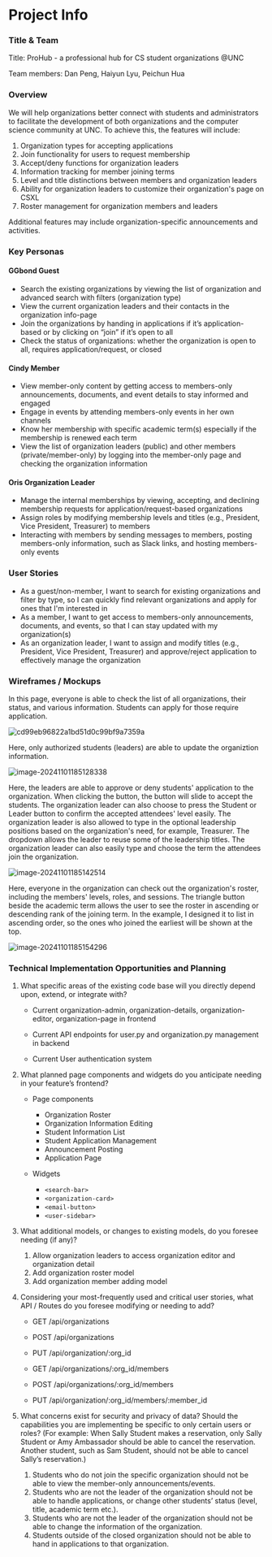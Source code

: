 # Project Info

### Title & Team

Title: ProHub - a professional hub for CS student organizations @UNC

Team members: Dan Peng, Haiyun Lyu, Peichun Hua

### Overview

We will help organizations better connect with students and administrators to facilitate the development of both organizations and the computer science community at UNC. To achieve this, the features will include:

1. Organization types for accepting applications
2. Join functionality for users to request membership
3. Accept/deny functions for organization leaders
4. Information tracking for member joining terms
5. Level and title distinctions between members and organization leaders
6. Ability for organization leaders to customize their organization's page on CSXL
7. Roster management for organization members and leaders

Additional features may include organization-specific announcements and activities.

### Key Personas

#### GGbond Guest

- Search the existing organizations by viewing the list of organization and advanced search with filters (organization type)
- View the current organization leaders and their contacts in the organization info-page
- Join the organizations by handing in applications if it’s application-based or by clicking on “join” if it’s open to all
- Check the status of organizations: whether the organization is open to all, requires application/request, or closed

#### Cindy Member

- View member-only content by getting access to members-only announcements, documents, and event details to stay informed and engaged
- Engage in events by attending members-only events in her own channels
- Know her membership with specific academic term(s) especially if the membership is renewed each term
- View the list of organization leaders (public) and other members (private/member-only) by logging into the member-only page and checking the organization information 

#### Oris Organization Leader

- Manage the internal memberships by viewing, accepting, and declining membership requests for application/request-based organizations
- Assign roles by modifying membership levels and titles (e.g., President, Vice President, Treasurer) to members
- Interacting with members by sending messages to members, posting members-only information, such as Slack links, and hosting members-only events 

### User Stories

- As a guest/non-member, I want to search for existing organizations and filter by type, so I can quickly find relevant organizations and apply for ones that I'm interested in
- As a member, I want to get access to members-only announcements, documents, and events, so that I can stay updated with my organization(s)
- As an organization leader, I want to assign and modify titles (e.g., President, Vice President, Treasurer) and approve/reject application to effectively manage the organization

### Wireframes / Mockups

In this page, everyone is able to check the list of all organizations, their status, and various information. Students can apply for those require application.

![cd99eb96822a1bd51d0c99bf9a7359a](./assets/cd99eb96822a1bd51d0c99bf9a7359a.png)

Here, only authorized students (leaders) are able to update the organiztion information.

![image-20241101185128338](./assets/image-20241101185128338.png)

Here, the leaders are able to approve or deny students' application to the organization. When clicking the button, the button will slide to accept the students. The organization leader can also choose to press the Student or Leader button to confirm the accepted attendees' level easily. The organization leader is also allowed to type in the optional leadership positions based on the organization's need, for example, Treasurer. The dropdown allows the leader to reuse some of the leadership titles. The organization leader can also easily type and choose the term the attendees join the organization.

![image-20241101185142514](./assets/image-20241101185142514.png)


Here, everyone in the organization can check out the organization's roster, including the members' levels, roles, and sessions. The triangle button beside the academic term allows the user to see the roster in ascending or descending rank of the joining term. In the example, I designed it to list in ascending order, so the ones who joined the earliest will be shown at the top. 

![image-20241101185154296](./assets/image-20241101185154296.png)

### Technical Implementation Opportunities and Planning

1. What specific areas of the existing code base will you directly depend upon, extend, or integrate with?

   - Current organization-admin, organization-details, organization-editor, organization-page in frontend

   - Current API endpoints for user.py and organization.py management in backend 

   - Current User authentication system 

2. What planned page components and widgets do you anticipate needing in your feature’s frontend?

   - Page components
     - Organization Roster
     - Organization Information Editing
     - Student Information List
     - Student Application Management
     - Announcement Posting
     - Application Page

   - Widgets
     - `<search-bar>` 
     - `<organization-card>`
     - `<email-button> `
     - `<user-sidebar>`

3. What additional models, or changes to existing models, do you foresee needing (if any)?

   1. Allow organization leaders to access organization editor and organization detail 
   2. Add organization roster model 
   3. Add organization member adding model 

4. Considering your most-frequently used and critical user stories, what API / Routes do you foresee modifying or needing to add?

   - GET /api/organizations

   - POST /api/organizations

   - PUT /api/organization/:org_id

   - GET /api/organizations/:org_id/members

   - POST /api/organizations/:org_id/members

   - PUT /api/organization/:org_id/members/:member_id

5. What concerns exist for security and privacy of data? Should the capabilities you are implementing be specific to only certain users or roles? (For example: When Sally Student makes a reservation, only Sally Student or Amy Ambassador should be able to cancel the reservation. Another student, such as Sam Student, should not be able to cancel Sally’s reservation.)

   1. Students who do not join the specific organization should not be able to view the member-only announcements/events.
   2. Students who are not the leader of the organization should not be able to handle applications, or change other students’ status (level, title, academic term etc.).
   3. Students who are not the leader of the organization should not be able to change the information of the organization.
   4. Students outside of the closed organization should not be able to hand in applications to that organization.
